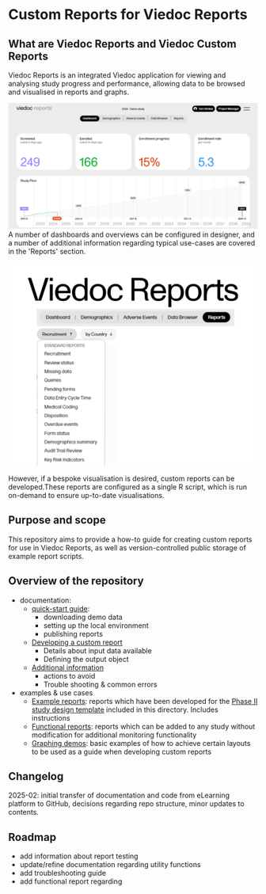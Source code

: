# Custom Reports for Viedoc Reports

## What are Viedoc Reports and Viedoc Custom Reports
Viedoc Reports is an integrated Viedoc application for viewing and analysing study progress and performance, allowing data to be browsed and visualised in reports and graphs.

![Reports](./docs/assets/reports.png)
A number of dashboards and overviews can be configured in designer, and  a number of additional information regarding typical use-cases are covered in the 'Reports' section. 

![ReportsReports](./docs/assets/reports2.png)

However, if a bespoke visualisation is desired, custom reports can be developed.These reports are configured as a single R script, which is run on-demand to ensure up-to-date visualisations.



## Purpose and scope
This repository aims to provide a how-to guide for creating custom reports for use in Viedoc Reports, as well as version-controlled public storage of example report scripts.

## Overview of the repository
- documentation:
  - [quick-start guide](./docs/quick-start.md): 
    - downloading demo data
    - setting up the local environment 
    - publishing reports
  - [Developing a custom report](./docs/dev-guide.md)
    - Details about input data available
    - Defining the output object
  - [Additional information](./docs/quick-start.md)
    - actions to avoid
    - Trouble shooting & common errors
- examples & use cases
  - [Example reports](./example-reports/README.md): reports which have been developed for the [Phase II study design template](./example-reports/StudyDesign_VIEDOC-PHASE-II-TEMPLATE_2.0.xml) included in this directory. Includes instructions
  - [Functional reports](./functional-reports/README.md): reports which  can be added to any study without modification for additional monitoring functionality
  - [Graphing demos](./graphing-demos/README.md): basic examples of how to achieve certain layouts to be used as a guide when developing custom reports 

## Changelog
2025-02: initial transfer of documentation and code from eLearning platform to GitHub, decisions regarding repo structure, minor updates to contents.

## Roadmap
- add information about report testing
- update/refine documentation regarding utility functions
- add troubleshooting guide
- add functional report regarding
